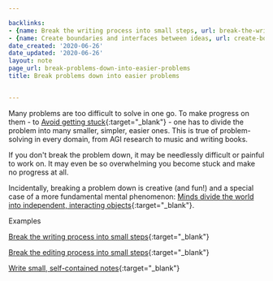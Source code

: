 ```yaml
---

backlinks:
- {name: Break the writing process into small steps, url: break-the-writing-process-into-small-steps}
- {name: Create boundaries and interfaces between ideas, url: create-boundaries-and-interfaces-between-ideas}
date_created: '2020-06-26'
date_updated: '2020-06-26'
layout: note
page_url: break-problems-down-into-easier-problems
title: Break problems down into easier problems


---
```




Many problems are too difficult to solve in one go. To make progress on them - to [Avoid getting stuck](avoid-getting-stuck){:target="_blank"} -  one has to divide the problem into many smaller, simpler, easier ones. This is true of problem-solving in every domain, from AGI research to music and writing books.

If you don't break the problem down, it may be needlessly difficult or painful to work on. It may even be so overwhelming you become stuck and make no progress at all.

Incidentally, breaking a problem down is creative (and fun!) and a special case of a more fundamental mental phenomenon: [Minds divide the world into independent, interacting objects](minds-divide-the-world-into-independent-interacting-objects){:target="_blank"}.

Examples

[Break the writing process into small steps](break-the-writing-process-into-small-steps){:target="_blank"}

[Break the editing process into small steps](break-the-editing-process-into-small-steps){:target="_blank"}

[Write small, self-contained notes](write-small-self-contained-notes){:target="_blank"}



